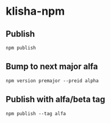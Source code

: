# klisha-npm

## Publish

`npm publish`

## Bump to next major alfa

`npm version premajor --preid alpha`

## Publish with alfa/beta tag

`npm publish --tag alfa`
